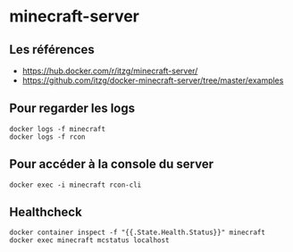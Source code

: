 # minecraft-server

## Les références

 * https://hub.docker.com/r/itzg/minecraft-server/
 * https://github.com/itzg/docker-minecraft-server/tree/master/examples

## Pour regarder les logs

```
docker logs -f minecraft
docker logs -f rcon
```

## Pour accéder à la console du server

```
docker exec -i minecraft rcon-cli
```

## Healthcheck

```
docker container inspect -f "{{.State.Health.Status}}" minecraft
docker exec minecraft mcstatus localhost
```



